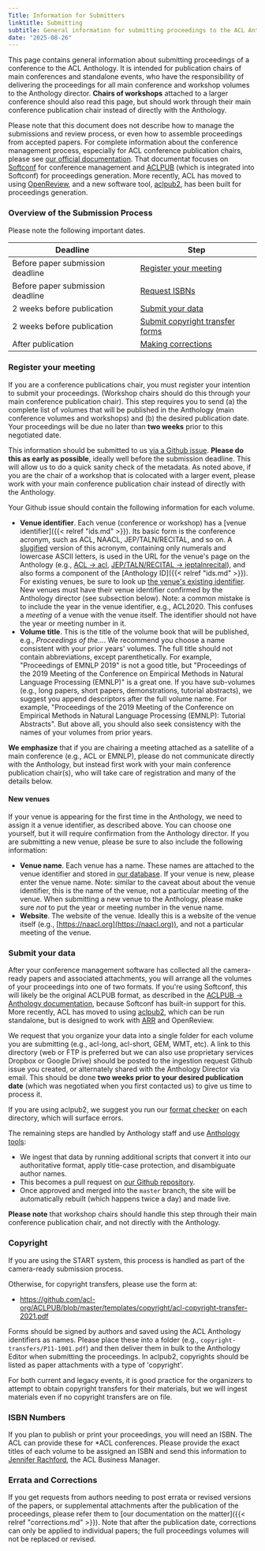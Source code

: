 ```yaml
---
Title: Information for Submitters
linktitle: Submitting
subtitle: General information for submitting proceedings to the ACL Anthology (for event chairs)
date: "2025-08-26"
---
```


This page contains general information about submitting proceedings of a conference to the ACL Anthology.
It is intended for publication chairs of main conferences and standalone events, who have the responsibility of delivering the proceedings for all main conference and workshop volumes to the Anthology director.
**Chairs of workshops** attached to a larger conference should also read this page, but should work through their main conference publication chair instead of directly with the Anthology.

Please note that this document does not describe how to manage the submissions and review process, or even how to assemble proceedings from accepted papers.
For complete information about the conference management process, especially for ACL conference publication chairs, please see [our official documentation](https://acl-org.github.io/ACLPUB/).
That documentat focuses on [Softconf](https://softconf.com) for conference management and [ACLPUB](https://acl-org.github.io/ACLPUB/) (which is integrated into Softconf) for proceedings generation.
More recently, ACL has moved to using [OpenReview](https://openreview.net), and a new software tool, [aclpub2](https://github.com/rycolab/aclpub2/blob/main/README.md), has been built for proceedings generation.

### Overview of the Submission Process

Please note the following important dates.

<table class="table table-bordered">
  <thead class="thead-dark">
    <tr>
      <th scope="col">Deadline</th>
      <th scope="col">Step</th>
    </tr>
  </thead>
  <tbody>
    <tr>
      <td>Before paper submission deadline</td>
      <td><a href="#register-your-meeting"">Register your meeting</a></td>
    </tr>
    <tr>
      <td>Before paper submission deadline</td>
      <td><a href="#isbn-numbers">Request ISBNs</a></td>
    </tr>
    <tr>
      <td>2 weeks before publication</td>
      <td><a href="#submit-your-data">Submit your data</a></td>
    </tr>
    <tr>
      <td>2 weeks before publication</td>
      <td><a href="#copyright">Submit copyright transfer forms</a></td>
    </tr>
    <tr>
      <td>After publication</td>
      <td><a href="#errata-and-corrections">Making corrections</a></td>
    </tr>
  </tbody>
</table>

### Register your meeting

If you are a conference publications chair, you must register your intention to submit your proceedings.
(Workshop chairs should do this through your main conference publication chair).
This step requires you to send (a) the complete list of volumes that will be published in the Anthology (main conference volumes and workshops) and (b) the desired publication date.
Your proceedings will be due no later than **two weeks** prior to this negotiated date.

This information should be submitted to us [via a Github issue](https://github.com/acl-org/acl-anthology/issues/new?assignees=anthology-assist&labels=ingestion&template=04-ingestion-request.yml&title=Ingestion+Request%3A+%7Breplace+with+name+of+event%7D).
**Please do this as early as possible**, ideally well before the submission deadline.
This will allow us to do a quick sanity check of the metadata.
As noted above, if you are the chair of a workshop that is colocated with a larger event, please work with your main conference publication chair instead of directly with the Anthology.

Your Github issue should contain the following information for each volume.

-  **Venue identifier**. Each venue (conference or workshop) has a [venue identifier]({{< relref "ids.md" >}}).
   Its basic form is the conference acronym, such as ACL, NAACL, JEP/TALN/RECITAL, and so on.
   A [slugified](https://en.wikipedia.org/wiki/Clean_URL#Slug) version of this acronym, containing only numerals and lowercase ASCII letters, is used in the URL for the venue's page on the Anthology (e.g., [ACL → acl](https://aclanthology.org/venues/acl), [JEP/TALN/RECITAL → jeptalnrecital](https://aclanthology.org/venues/jeptalnrecital)), and also forms a component of the [Anthology ID]({{< relref "ids.md" >}}).
   For existing venues, be sure to look up [the venue's existing identifier](https://aclanthology.org/venues/).
   New venues must have their venue identifier confirmed by the Anthology director (see subsection below).
   Note: a common mistake is to include the year in the venue identifier, e.g., ACL2020.
   This confuses a *meeting* of a venue with the venue itself.
   The identifier should not have the year or meeting number in it.
-  **Volume title**. This is the title of the volume book that will be published, e.g., *Proceedings of the...*.
   We recommend you choose a name consistent with your prior years' volumes.
   The full title should not contain abbreviations, except parenthetically.
   For example, "Proceedings of EMNLP 2019" is not a good title, but "Proceedings of the 2019 Meeting of the Conference on Empirical Methods in Natural Language Processing (EMNLP)" is a great one.
   If you have sub-volumes (e.g., long papers, short papers, demonstrations, tutorial abstracts), we suggest you append descriptors after the full volume name.
   For example, "Proceedings of the 2019 Meeting of the Conference on Empirical Methods in Natural Language Processing (EMNLP): Tutorial Abstracts".
   But above all, you should also seek consistency with the names of your volumes from prior years.

**We emphasize** that if you are chairing a meeting attached as a satellite of a main conference (e.g., ACL or EMNLP), please do not communicate directly with the Anthology, but instead first work with your main conference publication chair(s), who will take care of registration and many of the details below.

#### New venues

If your venue is appearing for the first time in the Anthology, we need to assign it a venue identifier, as described above.
You can choose one yourself, but it will require confirmation from the Anthology director.
If you are submitting a new venue, please be sure to also include the following information:

- **Venue name**. Each venue has a name.
   These names are attached to the venue identifier and stored in [our database](https://github.com/acl-org/acl-anthology/blob/master/data/yaml/venues.yaml).
   If your venue is new, please enter the venue name.
   Note: similar to the caveat about about the venue identifier, this is the name of the venue, not a particular meeting of the venue.
   When submitting a new venue to the Anthology, please make sure *not* to put the year or meeting number in the venue name.
- **Website**. The website of the venue.
  Ideally this is a website of the venue itself (e.g., [https://naacl.org](https://naacl.org)), and not a particular meeting of the venue.

### Submit your data

After your conference management software has collected all the camera-ready papers and associated attachments, you will arrange all the volumes of your proceedings into one of two formats.
If you're using Softconf, this will likely be the original ACLPUB format, as described in the [ACLPUB → Anthology documentation](https://acl-org.github.io/ACLPUB/anthology.html), because Softconf has built-in support for this.
More recently, ACL has moved to using [aclpub2](https://github.com/rycolab/aclpub2/blob/main/README.md), which can be run standalone, but is designed to work with [ARR](https://aclrollingreview.org) and OpenReview.

We request that you organize your data into a single folder for each volume you are submitting (e.g., acl-long, acl-short, GEM, WMT, etc).
A link to this directory (web or FTP is preferred but we can also use proprietary services Dropbox or Google Drive) should be posted to the ingestion request Github issue you created, or alternately shared with the Anthology Director via email.
This should be done **two weeks prior to your desired publication date** (which was negotiated when you first contacted us) to give us time to process it.

If you are using aclpub2, we suggest you run our [format checker](https://github.com/acl-org/acl-anthology/blob/master/bin/aclpub2_format_check.py) on each directory, which will surface errors.

The remaining steps are handled by Anthology staff and use [Anthology tools](https://github.com/acl-org/acl-anthology/tree/master/bin/):

- We ingest that data by running additional scripts that convert it into our authoritative format, apply title-case protection, and disambiguate author names.
- This becomes a pull request on [our Github repository](https://github.com/acl-org/acl-anthology/).
- Once approved and merged into the `master` branch, the site will be automatically rebuilt (which happens twice a day) and made live.

**Please note** that workshop chairs should handle this step through their main conference publication chair, and not directly with the Anthology.

### Copyright

If you are using the START system, this process is handled as part of the camera-ready submission process.

Otherwise, for copyright transfers, please use the form at:

+ https://github.com/acl-org/ACLPUB/blob/master/templates/copyright/acl-copyright-transfer-2021.pdf

Forms should be signed by authors and saved using the ACL Anthology identifiers as names.
Please place these into a folder (e.g., `copyright-transfers/P11-1001.pdf`) and then deliver them in bulk to the Anthology Editor when submitting the proceedings.
In aclpub2, copyrights should be listed as paper attachments with a type of 'copyright'.

For both current and legacy events, it is good practice for the organizers to attempt to obtain copyright transfers for their materials, but we will ingest materials even if no copyright transfers are on file.

### ISBN Numbers

If you plan to publish or print your proceedings, you will need an ISBN.
The ACL can provide these for *ACL conferences.
Please provide the exact titles of each volume to be assigned an ISBN and send this information to [Jennifer Rachford](acl.rachford@gmail.com), the ACL Business Manager.

### Errata and Corrections

If you get requests from authors needing to post errata or revised versions of the papers, or supplemental attachments after the publication of the proceedings, please refer them to [our documentation on the matter]({{< relref "corrections.md" >}}).
Note that after the publication date, corrections can only be applied to individual papers; the full proceedings volumes will not be replaced or revised.
